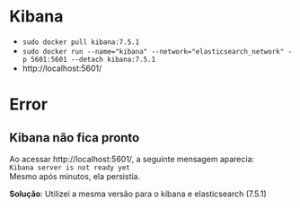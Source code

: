# Kibana
* `sudo docker pull kibana:7.5.1`  
* `sudo docker run --name="kibana" --network="elasticsearch_network" -p 5601:5601 --detach kibana:7.5.1`  
* http://localhost:5601/  

# Error

## Kibana não fica pronto
Ao acessar http://localhost:5601/, a seguinte mensagem aparecia:  
`Kibana server is not ready yet`  
Mesmo após minutos, ela persistia.  

**Solução**: Utilizei a mesma versão para o kibana e elasticsearch (7.5.1)  